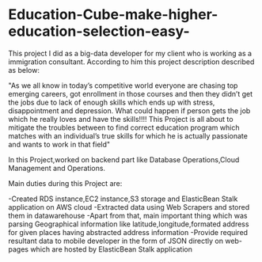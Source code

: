 # Education-Cube-make-higher-education-selection-easy-
This project I did as a big-data developer for my client who is working as a immigration consultant.
According to him this project description described as below:

"As we all know in today’s competitive world everyone are chasing top emerging careers, got enrollment in those courses and then they didn’t get the jobs due to lack of enough skills which ends up with stress, disappointment and depression. 
What could happen if person gets the job which he really loves and have the skills!!!! 
This Project is all about to mitigate the troubles between to find correct education program which matches with an individual’s true skills for which he is actually passionate and wants to work in that field"


In this Project,worked on backend part like Database Operations,Cloud Management and Operations.

Main duties during this Project are:

-Created RDS instance,EC2 instance,S3 storage and ElasticBean Stalk application on AWS cloud
-Extracted data using Web Scrapers and stored them in datawarehouse
-Apart from that, main important thing which was parsing Geographical information like latitude,longitude,formated address for given places having abstracted address information
-Provide required resultant data to mobile developer in the form of JSON directly on web-pages which are hosted by ElasticBean Stalk application
